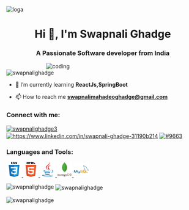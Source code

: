 ![loga]()
<h1 align="center">Hi 👋, I'm Swapnali Ghadge</h1>
<h3 align="center">A Passionate Software developer from India</h3>
<img align="right" alt="coding" width="400" src="https://cdn.lowgif.com/full/9cb12f51dffbaaa6-character-typing-by-vincent-mokuenko-dribbble.gif">

<p align="left"> <img src="https://komarev.com/ghpvc/?username=swapnalighadge&label=Profile%20views&color=0e75b6&style=flat" alt="swapnalighadge" /> </p>

- 🌱 I’m currently learning **ReactJs,SpringBoot**

- 📫 How to reach me **swapnalimahadeoghadge@gmail.com**

<h3 align="left">Connect with me:</h3>
<p align="left">
<a href="https://twitter.com/swapnalighadge3" target="blank"><img align="center" src="https://raw.githubusercontent.com/rahuldkjain/github-profile-readme-generator/master/src/images/icons/Social/twitter.svg" alt="swapnalighadge3" height="30" width="40" /></a>
<a href="https://linkedin.com/in/https://www.linkedin.com/in/swapnali-ghadge-31190b214" target="blank"><img align="center" src="https://raw.githubusercontent.com/rahuldkjain/github-profile-readme-generator/master/src/images/icons/Social/linked-in-alt.svg" alt="https://www.linkedin.com/in/swapnali-ghadge-31190b214" height="30" width="40" /></a>
<a href="https://discord.gg/#9663" target="blank"><img align="center" src="https://raw.githubusercontent.com/rahuldkjain/github-profile-readme-generator/master/src/images/icons/Social/discord.svg" alt="#9663" height="30" width="40" /></a>
</p>

<h3 align="left">Languages and Tools:</h3>
<p align="left"> <a href="https://www.w3schools.com/css/" target="_blank" rel="noreferrer"> <img src="https://raw.githubusercontent.com/devicons/devicon/master/icons/css3/css3-original-wordmark.svg" alt="css3" width="40" height="40"/> </a> <a href="https://www.w3.org/html/" target="_blank" rel="noreferrer"> <img src="https://raw.githubusercontent.com/devicons/devicon/master/icons/html5/html5-original-wordmark.svg" alt="html5" width="40" height="40"/> </a> <a href="https://www.java.com" target="_blank" rel="noreferrer"> <img src="https://raw.githubusercontent.com/devicons/devicon/master/icons/java/java-original.svg" alt="java" width="40" height="40"/> </a> <a href="https://www.mongodb.com/" target="_blank" rel="noreferrer"> <img src="https://raw.githubusercontent.com/devicons/devicon/master/icons/mongodb/mongodb-original-wordmark.svg" alt="mongodb" width="40" height="40"/> </a> <a href="https://www.mysql.com/" target="_blank" rel="noreferrer"> <img src="https://raw.githubusercontent.com/devicons/devicon/master/icons/mysql/mysql-original-wordmark.svg" alt="mysql" width="40" height="40"/> </a> </p>

<p><img align="left" src="https://github-readme-stats.vercel.app/api/top-langs?username=swapnalighadge&show_icons=true&locale=en&layout=compact" alt="swapnalighadge" /></p>

<p>&nbsp;<img align="center" src="https://github-readme-stats.vercel.app/api?username=swapnalighadge&show_icons=true&locale=en" alt="swapnalighadge" /></p>

<p><img align="center" src="https://github-readme-streak-stats.herokuapp.com/?user=swapnalighadge&" alt="swapnalighadge" /></p>
